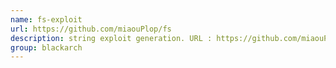 ```yaml
---
name: fs-exploit
url: https://github.com/miaouPlop/fs
description: string exploit generation. URL : https://github.com/miaouPlop/fs Groups : blackarch blackarch-exploitation blackarch-automation
group: blackarch
---
```

